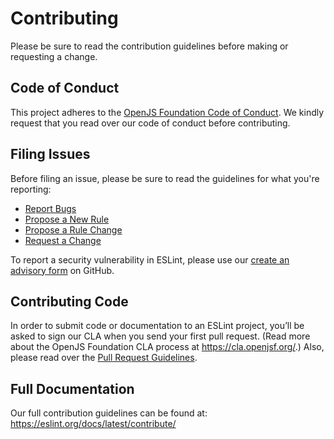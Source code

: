 # Contributing

Please be sure to read the contribution guidelines before making or requesting a change.

## Code of Conduct

This project adheres to the [OpenJS Foundation Code of Conduct](https://eslint.org/conduct). We kindly request that you read over our code of conduct before contributing.

## Filing Issues

Before filing an issue, please be sure to read the guidelines for what you're reporting:

* [Report Bugs](https://eslint.org/docs/latest/contribute/report-bugs)
* [Propose a New Rule](https://eslint.org/docs/latest/contribute/propose-new-rule)
* [Propose a Rule Change](https://eslint.org/docs/latest/contribute/propose-rule-change)
* [Request a Change](https://eslint.org/docs/latest/contribute/request-change)

To report a security vulnerability in ESLint, please use our [create an advisory form](https://github.com/eslint/eslint/security/advisories/new) on GitHub.

## Contributing Code

In order to submit code or documentation to an ESLint project, you’ll be asked to sign our CLA when you send your first pull request. (Read more about the OpenJS Foundation CLA process at <https://cla.openjsf.org/>.) Also, please read over the [Pull Request Guidelines](https://eslint.org/docs/latest/contribute/pull-requests).

## Full Documentation

Our full contribution guidelines can be found at:
<https://eslint.org/docs/latest/contribute/>

